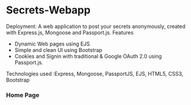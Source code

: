 # Secrets-Webapp
Deployment: 
A web application to post your secrets anonymously, created with Express.js, Mongoose and Passport.js.
Features
* Dynamic Web pages using EJS
* Simple and clean UI using Bootstrap
* Cookies and Signin with traditional & Google OAuth 2.0 using Passport.js.

Technologies used :Express, Mongoose, PassportJS, EJS, HTML5, CSS3, Bootstrap 

### Home Page
